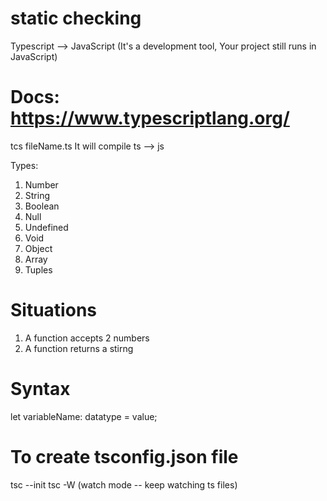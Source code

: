 # static checking


Typescript --> JavaScript
(It's a development tool, Your project still runs in JavaScript)


# Docs: https://www.typescriptlang.org/


tcs fileName.ts
It will compile ts --> js



Types:
1. Number
2. String
3. Boolean
4. Null
5. Undefined
6. Void
7. Object
8. Array
9. Tuples


# Situations
1. A function accepts 2 numbers
2. A function returns a stirng


# Syntax
let variableName: datatype = value;

# To create tsconfig.json file
tsc --init
tsc -W (watch mode -- keep watching ts files)